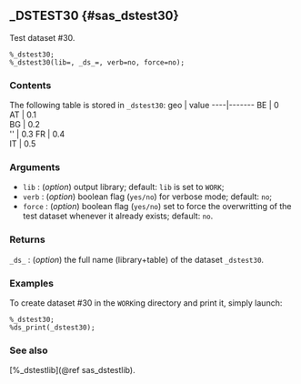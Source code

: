 ## _DSTEST30 {#sas_dstest30}
Test dataset #30.

	%_dstest30;
	%_dstest30(lib=, _ds_=, verb=no, force=no);

### Contents
The following table is stored in `_dstest30`:
geo | value 
----|-------
 BE |  0    
 AT |  0.1  
 BG |  0.2  
 '' |  0.3 
 FR |  0.4  
 IT |  0.5 

### Arguments
* `lib` : (_option_) output library; default: `lib` is set to `WORK`;
* `verb` : (_option_) boolean flag (`yes/no`) for verbose mode; default: `no`;
* `force` : (_option_) boolean flag (`yes/no`) set to force the overwritting of the
	test dataset whenever it already exists; default: `no`. 

### Returns
`_ds_` : (_option_) the full name (library+table) of the dataset `_dstest30`.
	
### Examples
To create dataset #30 in the `WORK`ing directory and print it, simply launch:
	
	%_dstest30;
	%ds_print(_dstest30);

### See also
[%_dstestlib](@ref sas_dstestlib).
